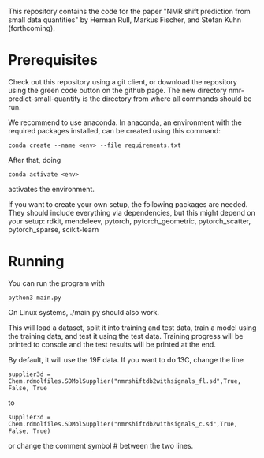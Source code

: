 This repository contains the code for the paper "NMR shift prediction from small data quantities" by Herman Rull, Markus Fischer, and Stefan Kuhn (forthcoming).

# Prerequisites

Check out this repository using a git client, or download the repository using the green code button on the github page. The new directory nmr-predict-small-quantity is the directory from where all commands should be run.

We recommend to use anaconda. In anaconda, an environment with the required packages installed, can be created using this command:

    conda create --name <env> --file requirements.txt

After that, doing

    conda activate <env>

activates the environment.

If you want to create your own setup, the following packages are needed. They should include everything via dependencies, but this might depend on your setup: rdkit, mendeleev, pytorch, pytorch_geometric, pytorch_scatter, pytorch_sparse, scikit-learn

# Running

You can run the program with

    python3 main.py

On Linux systems, ./main.py should also work.

This will load a dataset, split it into training and test data, train a model using the training data, and test it using the test data. Training progress will be printed to console and the test results will be printed at the end.

By default, it will use the 19F data. If you want to do 13C, change the line

    supplier3d = Chem.rdmolfiles.SDMolSupplier("nmrshiftdb2withsignals_fl.sd",True, False, True

to

    supplier3d = Chem.rdmolfiles.SDMolSupplier("nmrshiftdb2withsignals_c.sd",True, False, True)

or change the comment symbol # between the two lines.

